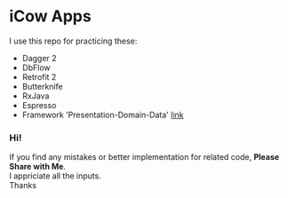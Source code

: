 # iCow Apps
I use this repo for practicing these:<br>
- Dagger 2
- DbFlow
- Retrofit 2
- Butterknife
- RxJava
- Espresso
- Framework 'Presentation-Domain-Data' [link](https://goo.gl/3jEPFK)

### Hi!
If you find any mistakes or better implementation for related code, **Please Share with Me**.
<br>I appriciate all the inputs.
<br>Thanks